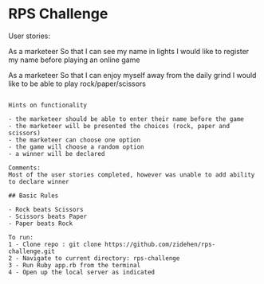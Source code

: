 # RPS Challenge

User stories:

As a marketeer
So that I can see my name in lights
I would like to register my name before playing an online game

As a marketeer
So that I can enjoy myself away from the daily grind
I would like to be able to play rock/paper/scissors
```

Hints on functionality

- the marketeer should be able to enter their name before the game
- the marketeer will be presented the choices (rock, paper and scissors)
- the marketeer can choose one option
- the game will choose a random option
- a winner will be declared

Comments:
Most of the user stories completed, however was unable to add ability to declare winner

## Basic Rules

- Rock beats Scissors
- Scissors beats Paper
- Paper beats Rock

To run:
1 - Clone repo : git clone https://github.com/zidehen/rps-challenge.git
2 - Navigate to current directory: rps-challenge 
3 - Run Ruby app.rb from the terminal 
4 - Open up the local server as indicated